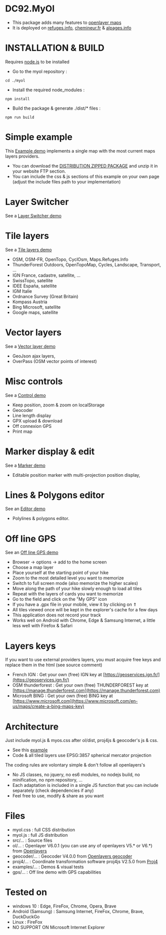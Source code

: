 DC92.MyOl
================
* This package adds many features to [openlayer maps](https://openlayers.org/)
* It is deployed on [refuges.info](https://www.refuges.info), [chemineur.fr](https://chemineur.fr) & [alpages.info](https://alpages.info)


INSTALLATION & BUILD
====================
Requires [node.js](https://nodejs.org/) to be installed
* Go to the myol repository :
```
cd ./myol
```
* Install the required node_modules :
```
npm install
```
* Build the package & generate ./dist/* files :
```
npm run build
```

Simple example
==============
This [Example demo](https://DC92.github.io/MyOl/) implements a single map with the most current maps layers providers.
* You can download the [DISTRIBUTION ZIPPED PACKAGE](https://github.com/DC92/dev/archive/refs/heads/master.zip) and unzip it in your website FTP section.
* You can include the css & js sections of this example on your own page (adjust the include files path to your implementation)

Layer Switcher
==============
See a [Layer Switcher demo](https://DC92.github.io/MyOl/examples/layerSwitcher.html)

Tile layers
===========
See a [Tile layers demo](https://DC92.github.io/MyOl/examples/layerTile.html)
* OSM, OSM-FR, OpenTopo, CyclOsm, Maps.Refuges.Info
* ThunderForest Outdoors, OpenTopoMap, Cycles, Landscape, Transport, ...
* IGN France, cadastre, satellite, ...
* SwissTopo, satellite
* IDEE España, satellite
* IGM Italie
* Ordnance Survey (Great Britain)
* Kompass Austria
* Bing Microsoft, satellite
* Google maps, satellite

Vector layers
=============
See a [Vector layer demo](https://DC92.github.io/MyOl/examples/layerVector.html)
* GeoJson ajax layers,
* OverPass (OSM vector points of interest)

Misc controls
=============
See a [Control demo](https://DC92.github.io/MyOl/examples/controls.html)
* Keep position, zoom & zoom on localStorage
* Geocoder
* Line length display
* GPX upload & download
* Off connexion GPS
* Print map

Marker display & edit
=====================
See a [Marker demo](https://DC92.github.io/MyOl/examples/marker.html)
* Editable position marker with multi-projection position display,

Lines & Polygons editor
=======================
See an [Editor demo](https://DC92.github.io/MyOl/examples/editor.html)
* Polylines & polygons editor.

Off line GPS
============
See an [Off line GPS demo](https://DC92.github.io/MyOl/gps)
* Browser -> options -> add to the home screen
* Choose a map layer
* Place yourself at the starting point of your hike
* Zoom to the most detailed level you want to memorize
* Switch to full screen mode (also memorize the higher scales)
* Move along the path of your hike slowly enough to load all tiles
* Repeat with the layers of cards you want to memorize
* Go to the field and click on the "My GPS" icon
* If you have a .gpx file in your mobile, view it by clicking on ⇑
* All tiles viewed once will be kept in the explorer's cache for a few days
* This application does not record your track
* Works well on Android with Chrome, Edge & Samsung Internet, a little less well with Firefox & Safari

Layers keys
===========
If you want to use external providers layers, you must acquire free keys and replace them in the html (see source comment)
* French IGN : Get your own (free) IGN key at [https://geoservices.ign.fr/](https://geoservices.ign.fr/)
* OSM thunderforest : Get your own (free) THUNDERFOREST key at [https://manage.thunderforest.com](https://manage.thunderforest.com)
* Microsoft BING : Get your own (free) BING key at [https://www.microsoft.com](https://www.microsoft.com/en-us/maps/create-a-bing-maps-key)

Architecture
============
Just include myol.js & myos.css after ol/dist, proj4js & geocoder's js & css.
* See this [example](https://DC92.github.io/MyOl/examples/index.html)
* Code & all tiled layers use EPSG:3857 spherical mercator projection

The coding rules are volontary simple & don't follow all openlayers's
* No JS classes, no jquery, no es6 modules, no nodejs build, no minification, no npm repository, ...
* Each adaptation is included in a single JS function that you can include separately (check dependencies if any)
* Feel free to use, modify & share as you want

Files
=====
* myol.css : full CSS distribution
* myol.js : full JS distribution
* src/... : Source files
* ol/... : Openlayer V6.0.1 (you can use any of openlayers V5.* or V6.*) from [Openlayers](https://openlayers.org/download/)
* geocoder/... : Geocoder V4.0.0 from [Openlayers geocoder](https://github.com/jonataswalker/ol-geocoder/releases/latest)
* proj4/... : Coordinate transformation software proj4js V2.5.0 from [Proj4](https://github.com/proj4js/proj4js/releases/latest)
* examples/... : Demos & visual tests
* gps/... : Off line demo with GPS capabilities

Tested on
=========
* windows 10 : Edge, FireFox, Chrome, Opera, Brave
* Android (Samsung) : Samsung Internet, FireFox, Chrome, Brave, DuckDuckGo
* Linux : FireFox
* NO SUPPORT ON Microsoft Internet Explorer
